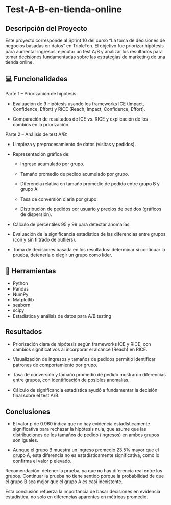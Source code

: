 # Test-A-B-en-tienda-online
## Descripción del Proyecto

Este proyecto corresponde al Sprint 10 del curso “La toma de decisiones de negocios basadas en datos” en TripleTen.
El objetivo fue priorizar hipótesis para aumentar ingresos, ejecutar un test A/B y analizar los resultados para tomar decisiones fundamentadas sobre las estrategias de marketing de una tienda online.

## 💻 Funcionalidades

Parte 1 – Priorización de hipótesis:

* Evaluación de 9 hipótesis usando los frameworks ICE (Impact, Confidence, Effort) y RICE (Reach, Impact, Confidence, Effort).

* Comparación de resultados de ICE vs. RICE y explicación de los cambios en la priorización.

Parte 2 – Análisis de test A/B:

* Limpieza y preprocesamiento de datos (visitas y pedidos).

* Representación gráfica de:

    * Ingreso acumulado por grupo.

    * Tamaño promedio de pedido acumulado por grupo.

    * Diferencia relativa en tamaño promedio de pedido entre grupo B y grupo A.

    * Tasa de conversión diaria por grupo.

    * Distribución de pedidos por usuario y precios de pedidos (gráficos de dispersión).

* Cálculo de percentiles 95 y 99 para detectar anomalías.

* Evaluación de la significancia estadística de las diferencias entre grupos (con y sin filtrado de outliers).

* Toma de decisiones basada en los resultados: determinar si continuar la prueba, detenerla o elegir un grupo como líder.

## 🔧 Herramientas

- Python
- Pandas
- NumPy
- Matplotlib
- seaborn
- scipy
- Estadística y análisis de datos para A/B testing

## Resultados

* Priorización clara de hipótesis según frameworks ICE y RICE, con cambios significativos al incorporar el alcance (Reach) en RICE.

* Visualización de ingresos y tamaños de pedidos permitió identificar patrones de comportamiento por grupo.

* Tasa de conversión y tamaño promedio de pedido mostraron diferencias entre grupos, con identificación de posibles anomalías.

* Cálculo de significancia estadística ayudó a fundamentar la decisión final sobre el test A/B.

## Conclusiones

* El valor p de 0.960 indica que no hay evidencia estadísticamente significativa para rechazar la hipótesis nula, que asume que las distribuciones de los tamaños de pedido (ingresos) en ambos grupos son iguales.

* Aunque el grupo B muestra un ingreso promedio 23.5% mayor que el grupo A, esta diferencia no es estadísticamente significativa, como lo confirma el valor p elevado.

Recomendación: detener la prueba, ya que no hay diferencia real entre los grupos. Continuar la prueba no tiene sentido porque la probabilidad de que el grupo B sea mejor que el grupo A es casi inexistente.

Esta conclusión refuerza la importancia de basar decisiones en evidencia estadística, no solo en diferencias aparentes en métricas promedio.
